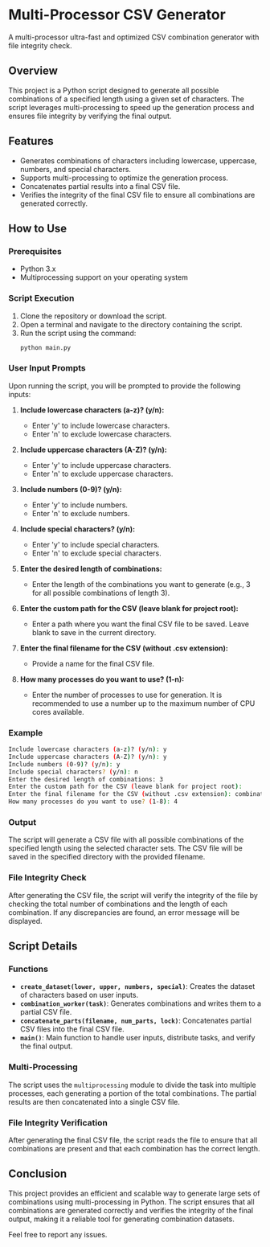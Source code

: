 
# Multi-Processor CSV Generator

A multi-processor ultra-fast and optimized CSV combination generator with file integrity check.

## Overview

This project is a Python script designed to generate all possible combinations of a specified length using a given set of characters. The script leverages multi-processing to speed up the generation process and ensures file integrity by verifying the final output.

## Features

- Generates combinations of characters including lowercase, uppercase, numbers, and special characters.
- Supports multi-processing to optimize the generation process.
- Concatenates partial results into a final CSV file.
- Verifies the integrity of the final CSV file to ensure all combinations are generated correctly.

## How to Use

### Prerequisites

- Python 3.x
- Multiprocessing support on your operating system

### Script Execution

1. Clone the repository or download the script.
2. Open a terminal and navigate to the directory containing the script.
3. Run the script using the command:
   ```bash
   python main.py
   ```

### User Input Prompts

Upon running the script, you will be prompted to provide the following inputs:

1. **Include lowercase characters (a-z)? (y/n):**
   - Enter 'y' to include lowercase characters.
   - Enter 'n' to exclude lowercase characters.

2. **Include uppercase characters (A-Z)? (y/n):**
   - Enter 'y' to include uppercase characters.
   - Enter 'n' to exclude uppercase characters.

3. **Include numbers (0-9)? (y/n):**
   - Enter 'y' to include numbers.
   - Enter 'n' to exclude numbers.

4. **Include special characters? (y/n):**
   - Enter 'y' to include special characters.
   - Enter 'n' to exclude special characters.

5. **Enter the desired length of combinations:**
   - Enter the length of the combinations you want to generate (e.g., 3 for all possible combinations of length 3).

6. **Enter the custom path for the CSV (leave blank for project root):**
   - Enter a path where you want the final CSV file to be saved. Leave blank to save in the current directory.

7. **Enter the final filename for the CSV (without .csv extension):**
   - Provide a name for the final CSV file.

8. **How many processes do you want to use? (1-n):**
   - Enter the number of processes to use for generation. It is recommended to use a number up to the maximum number of CPU cores available.

### Example

```bash
Include lowercase characters (a-z)? (y/n): y
Include uppercase characters (A-Z)? (y/n): y
Include numbers (0-9)? (y/n): y
Include special characters? (y/n): n
Enter the desired length of combinations: 3
Enter the custom path for the CSV (leave blank for project root): 
Enter the final filename for the CSV (without .csv extension): combinations
How many processes do you want to use? (1-8): 4
```

### Output

The script will generate a CSV file with all possible combinations of the specified length using the selected character sets. The CSV file will be saved in the specified directory with the provided filename.

### File Integrity Check

After generating the CSV file, the script will verify the integrity of the file by checking the total number of combinations and the length of each combination. If any discrepancies are found, an error message will be displayed.

## Script Details

### Functions

- **`create_dataset(lower, upper, numbers, special)`**: Creates the dataset of characters based on user inputs.
- **`combination_worker(task)`**: Generates combinations and writes them to a partial CSV file.
- **`concatenate_parts(filename, num_parts, lock)`**: Concatenates partial CSV files into the final CSV file.
- **`main()`**: Main function to handle user inputs, distribute tasks, and verify the final output.

### Multi-Processing

The script uses the `multiprocessing` module to divide the task into multiple processes, each generating a portion of the total combinations. The partial results are then concatenated into a single CSV file.

### File Integrity Verification

After generating the final CSV file, the script reads the file to ensure that all combinations are present and that each combination has the correct length.

## Conclusion

This project provides an efficient and scalable way to generate large sets of combinations using multi-processing in Python. The script ensures that all combinations are generated correctly and verifies the integrity of the final output, making it a reliable tool for generating combination datasets.

Feel free to report any issues.
